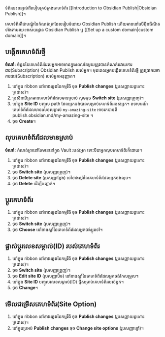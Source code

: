 ទំព័រនេះពន្យល់ពីរបៀបគ្រប់គ្រងគេហទំព័រ [[Introduction to Obsidian Publish|Obsidian Publish]]​។

គេហទំព័រគឺជាបណ្តុំនៃកំណត់ត្រាដែលរៀបចំដោយ Obsidian Publish ហើយមាននៅលើអ៊ីនធឺណិត ទាំងតាមរយៈអាសយដ្ឋាន Obsidian Publish ឬ [[Set up a custom domain|custom domain]]។

## បង្កើតគេហទំព័រថ្មី

**ចំណាំ:** ចំនួននៃគេហទំព័រដែលអ្នកអាចមានក្នុងពេលតែមួយត្រូវបានកំណត់ដោយការជាវ(Subscription) Obsidian Publish របស់អ្នក។ មុនពេលអ្នកបង្កើតគេហទំព័រថ្មី ត្រូវប្រាកដថាការជាវ(Subscription) របស់អ្នកអនុញ្ញាត។

1. នៅក្នុង ribbon នៅខាងឆ្វេងនៃកម្មវិធី ចុច **Publish changes** (រូបសញ្ញាយន្តហោះក្រដាស)។
2. ប្រសិនបើអ្នកមានគេហទំព័រដែលមានស្រាប់​​ សូមចុច **Switch site** (រូបសញ្ញាព្រួញ)។
3. នៅក្នុង **Site ID** បញ្ចូល path ដែលអ្នកចង់បានសម្រាប់គេហទំព័ររបស់អ្នក។ ឧទាហរណ៍ គេហទំព័រដែលមានលេខសម្គាល់ `my-amazing-site` អាចរកបានពី publish.obsidian.md/my-amazing-site ។
4. ចុច **Create**។

## លុបគេហទំព័រដែលមានស្រាប់

**ចំណាំ:** កំណត់ត្រានៅតែមាននៅក្នុង​ Vault របស់អ្នក ទោះបីជាអ្នកលុបគេហទំព័រក៏ដោយ។

1. នៅក្នុង ribbon នៅខាងឆ្វេងនៃកម្មវិធី ចុច **Publish changes** (រូបសញ្ញាយន្តហោះក្រដាស)។
2. ចុច **Switch site** (រូបសញ្ញាព្រួញ)។
3. ចុច **Delete site** (រូបសញ្ញាខ្វែង) នៅខាងស្ដាំនៃគេហទំព័រដែលអ្នកចង់លុប។
4. ចុច **Delete** ដើម្បីបញ្ជាក់។

## ប្តូរគេហទំព័រ

1. នៅក្នុង ribbon នៅខាងឆ្វេងនៃកម្មវិធី ចុច **Publish changes** (រូបសញ្ញាយន្តហោះក្រដាស)។
2. ចុច **Switch site** (រូបសញ្ញាព្រួញ)។
3. ចុច **Choose** នៅខាងស្តាំនៃគេហទំព័រដែលអ្នកចង់ប្តូរទៅ។

## ផ្លាស់ប្តូរលេខសម្គាល់(ID) របស់គេហទំព័រ

1. នៅក្នុង ribbon នៅខាងឆ្វេងនៃកម្មវិធី ចុច **Publish changes** (រូបសញ្ញាយន្តហោះក្រដាស)។
2. ចុច **Switch site** (រូបសញ្ញាព្រួញ)។
3. ចុច **Edit site ID** (រូបសញ្ញាប៊ិច) នៅខាងស្ដាំនៃគេហទំព័រដែលអ្នកចង់កែសម្រួល។
4. នៅក្នុង **Site ID** បញ្ចូលលេខសម្គាល់(ID) ថ្មីសម្រាប់គេហទំព័ររបស់អ្នក។
5. ចុច **Change**។

## មើលជម្រើសគេហទំព័រ(Site Option)

1. នៅក្នុង ribbon នៅខាងឆ្វេងនៃកម្មវិធី ចុច **Publish changes** (រូបសញ្ញាយន្តហោះក្រដាស)។
2. នៅក្នុងប្រអប់ **Publish changes** ចុច **Change site options** (រូបសញ្ញាខ្ចៅ)។
